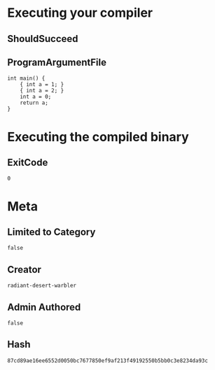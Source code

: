 # Executing your compiler

## ShouldSucceed

## ProgramArgumentFile

```
int main() {
    { int a = 1; }
    { int a = 2; }
    int a = 0;
    return a;
}
```

# Executing the compiled binary

## ExitCode

```
0
```

# Meta

## Limited to Category

```
false
```

## Creator

```
radiant-desert-warbler
```

## Admin Authored

```
false
```

## Hash

```
87cd89ae16ee6552d0050bc7677850ef9af213f49192550b5bb0c3e8234da93c
```

